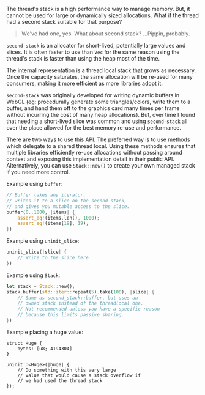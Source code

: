 The thread's stack is a high performance way to manage memory. But, it cannot be used for large or dynamically sized allocations. What if the thread had a second stack suitable for that purpose?

> We've had one, yes. What about second stack?
> ...Pippin, probably.

`second-stack` is an allocator for short-lived, potentially large values and slices. It is often faster to use than `Vec` for the same reason using the thread's stack is faster than using the heap most of the time.

The internal representation is a thread local stack that grows as necessary. Once the capacity saturates, the same allocation will be re-used for many consumers, making it more efficient as more libraries adopt it.

`second-stack` was originally developed for writing dynamic buffers in WebGL (eg: procedurally generate some triangles/colors, write them to a buffer, and hand them off to the graphics card many times per frame without incurring the cost of many heap allocations). But, over time I found that needing a short-lived slice was common and using `second-stack` all over the place allowed for the best memory re-use and performance.


There are two ways to use this API. The preferred way is to use methods which delegate to a shared thread local. Using these methods ensures that multiple libraries efficiently re-use allocations without passing around context and exposing this implementation detail in their public API. Alternatively, you can use `Stack::new()` to create your own managed stack if you need more control.

Example using `buffer`:
```rust
// Buffer takes any iterator,
// writes it to a slice on the second stack,
// and gives you mutable access to the slice.
buffer(0..1000, |items| {
    assert_eq!(items.len(), 1000);
    assert_eq!(items[19], 19);
})
```

Example using `uninit_slice`:
```rust
uninit_slice(|slice| {
    // Write to the slice here
})
```

Example using `Stack`:
```rust
let stack = Stack::new();
stack.buffer(std::iter::repeat(5).take(100), |slice| {
    // Same as second_stack::buffer, but uses an
    // owned stack instead of the threadlocal one.
    // Not recommended unless you have a specific reason
    // because this limits passive sharing.
})
```

Example placing a huge value:
```
struct Huge {
    bytes: [u8; 4194304]
}

uninit::<Huge>(|huge| {
    // Do something with this very large
    // value that would cause a stack overflow if
    // we had used the thread stack
});
```